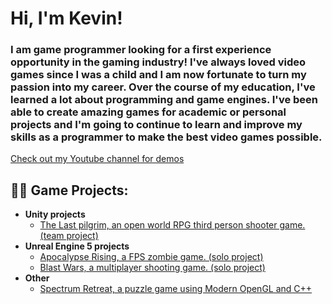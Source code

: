 <h1>Hi, I'm Kevin! </h1>
<h3>I am game programmer looking for a first experience opportunity in the gaming industry! I've always loved video games since I was a child and I am now fortunate to turn my passion into my career. Over the course of my education, I've learned a lot about programming and game engines. I've been able to create amazing games for academic or personal projects and I'm going to continue to learn and improve my skills as a programmer to make the best video games possible.</h3>

[Check out my Youtube channel for demos](https://www.youtube.com/@purekatana2745)

<h2>👨‍💻 Game Projects:</h2>

- <b>Unity projects</b>
  - [The Last pilgrim, an open world RPG third person shooter game. (team project)](https://github.com/PureKatana/TheLastPilgrim)
- <b>Unreal Engine 5 projects</b>
  - [Apocalypse Rising, a FPS zombie game. (solo project)](https://github.com/PureKatana/FPSZombieGame)
  - [Blast Wars, a multiplayer shooting game. (solo project)](https://github.com/PureKatana/BlastWars)
- <b>Other</b>
  - [Spectrum Retreat, a puzzle game using Modern OpenGL and C++](https:://github.com/PureKatana/SpectrumRetreat)




